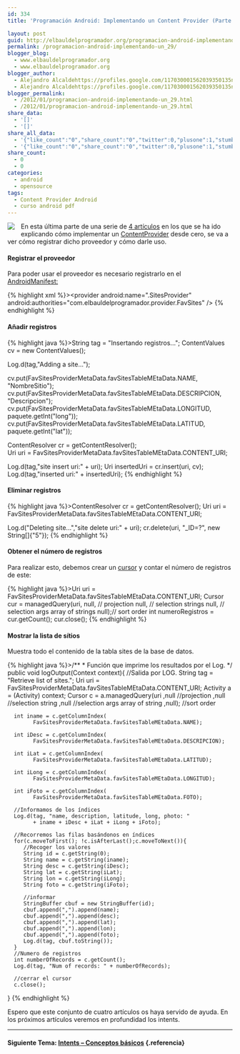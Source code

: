 ```yaml
---
id: 334
title: 'Programación Android: Implementando un Content Provider (Parte 4)'

layout: post
guid: http://elbauldelprogramador.org/programacion-android-implementando-un-content-provider-parte-4/
permalink: /programacion-android-implementando-un_29/
blogger_blog:
  - www.elbauldelprogramador.org
  - www.elbauldelprogramador.org
blogger_author:
  - Alejandro Alcaldehttps://profiles.google.com/117030001562039350135noreply@blogger.com
  - Alejandro Alcaldehttps://profiles.google.com/117030001562039350135noreply@blogger.com
blogger_permalink:
  - /2012/01/programacion-android-implementando-un_29.html
  - /2012/01/programacion-android-implementando-un_29.html
share_data:
  - '[]'
  - '[]'
share_all_data:
  - '{"like_count":"0","share_count":"0","twitter":0,"plusone":1,"stumble":0,"pinit":0,"count":1,"time":1333551731}'
  - '{"like_count":"0","share_count":"0","twitter":0,"plusone":1,"stumble":0,"pinit":0,"count":1,"time":1333551731}'
share_count:
  - 0
  - 0
categories:
  - android
  - opensource
tags:
  - Content Provider Android
  - curso android pdf
---
```

<div class="separator" style="clear: both; text-align: center;">
  <img border="0" src="http://elbauldelprogramador.com/content/uploads/2013/07/iconoAndroid.png" style="clear:left; float:left;margin-right:1em; margin-bottom:1em" />
</div>

En esta última parte de una serie de [4 artículos][1] en los que se ha ido explicando cómo implementar un [ContentProvider][2] desde cero, se va a ver cómo registrar dicho proveedor y cómo darle uso.

#### Registrar el proveedor

Para poder usar el proveedor es necesario registrarlo en el [AndroidManifest:][3]

{% highlight xml %}>&lt;provider android:name=".SitesProvider"
   android:authorities="com.elbauldelprogramador.provider.FavSites" />
{% endhighlight %}

  
<!--more-->

#### Añadir registros

{% highlight java %}>String tag = "Insertando registros...";
ContentValues cv = new ContentValues();

Log.d(tag,"Adding a site...");
      
cv.put(FavSitesProviderMetaData.favSitesTableMEtaData.NAME,
   "NombreSitio");
cv.put(FavSitesProviderMetaData.favSitesTableMEtaData.DESCRIPCION, 
   "Descripcion");
cv.put(FavSitesProviderMetaData.favSitesTableMEtaData.LONGITUD, 
   paquete.getInt("long"));
cv.put(FavSitesProviderMetaData.favSitesTableMEtaData.LATITUD, 
   paquete.getInt("lat")); 
  
ContentResolver cr = getContentResolver();      
Uri uri = FavSitesProviderMetaData.favSitesTableMEtaData.CONTENT_URI;

Log.d(tag,"site insert uri:" + uri);
Uri insertedUri = cr.insert(uri, cv);
Log.d(tag,"inserted uri:" + insertedUri);
{% endhighlight %}

#### Eliminar registros

{% highlight java %}>ContentResolver cr = getContentResolver();
Uri uri = FavSitesProviderMetaData.favSitesTableMEtaData.CONTENT_URI;

Log.d("Deleting site...","site delete uri:" + uri);
   cr.delete(uri, 
         "_ID=?", 
         new String[]{"5"});
{% endhighlight %}

#### Obtener el número de registros

Para realizar esto, debemos crear un [cursor][4] y contar el número de registros de este:

{% highlight java %}>Uri uri = FavSitesProviderMetaData.favSitesTableMEtaData.CONTENT_URI;
Cursor cur = managedQuery(uri,
                         null, // projection
                         null, // selection strings
                         null, // selection args array of strings
                         null);// sort order
int numeroRegistros = cur.getCount();
cur.close();
{% endhighlight %}

#### Mostrar la lista de sítios

Muestra todo el contenido de la tabla sites de la base de datos.

{% highlight java %}>/**
    * Función que imprime los resultados por el Log.
    */
   public void logOutput(Context context){
      //Salida por LOG.
      String tag = "Retrieve list of sites.";
      Uri uri = FavSitesProviderMetaData.favSitesTableMEtaData.CONTENT_URI;
      Activity a = (Activity) context;
      Cursor c = a.managedQuery(uri
                               ,null //projection
                               ,null //selection string
                               ,null //selection args array of string
                               ,null); //sort order
      
      int iname = c.getColumnIndex(
            FavSitesProviderMetaData.favSitesTableMEtaData.NAME);
      
      int iDesc = c.getColumnIndex(
            FavSitesProviderMetaData.favSitesTableMEtaData.DESCRIPCION);
      
      int iLat = c.getColumnIndex(
            FavSitesProviderMetaData.favSitesTableMEtaData.LATITUD);
      
      int iLong = c.getColumnIndex(
            FavSitesProviderMetaData.favSitesTableMEtaData.LONGITUD);
      
      int iFoto = c.getColumnIndex(
            FavSitesProviderMetaData.favSitesTableMEtaData.FOTO);
      
      //Informamos de los índices
      Log.d(tag, "name, description, latitude, long, photo: " 
            + iname + iDesc + iLat + iLong + iFoto);
      
      //Recorremos las filas basándonos en índices
      for(c.moveToFirst(); !c.isAfterLast();c.moveToNext()){
         //Recoger los valores
         String id = c.getString(0);
         String name = c.getString(iname);
         String desc = c.getString(iDesc);
         String lat = c.getString(iLat);
         String lon = c.getString(iLong);
         String foto = c.getString(iFoto);
         
         //informar
         StringBuffer cbuf = new StringBuffer(id);
         cbuf.append(",").append(name);
         cbuf.append(",").append(desc);
         cbuf.append(",").append(lat);
         cbuf.append(",").append(lon);
         cbuf.append(",").append(foto);
         Log.d(tag, cbuf.toString());
      }
      //Numero de registros
      int numberOfRecords = c.getCount();
      Log.d(tag, "Num of records: " + numberOfRecords);
      
      //cerrar el cursor
      c.close();
   }
{% endhighlight %}

Espero que este conjunto de cuatro artículos os haya servido de ayuda. En los próximos artículos veremos en profundidad los intents.

* * *

#### Siguiente Tema: [Intents &#8211; Conceptos básicos][5] {.referencia}





 [1]: /p/guia-de-desarrollo-android.html
 [2]: /2011/11/programacion-android-proveedores-de.html
 [3]: /fundamentos-programacion-android_16/
 [4]: /2011/02/plsql-cursores.html
 [5]: /programacion-android-intents-conceptos/